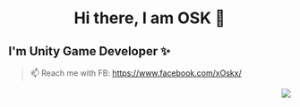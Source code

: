 <h1 align="center">
Hi there, I am OSK 👋
</h1>


## I'm Unity Game Developer ✨


> 📫 Reach me with FB: https://www.facebook.com/xOskx/
>
> <img align="right" src="https://github-readme-stats.vercel.app/api?username=O-S-K&show_icons=true&icon_color=CE1D2D&text_color=718096&bg_color=ffffff&hide_title=true" />
  
